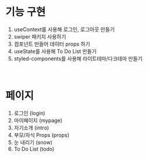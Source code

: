 # 기능 구현
1. useContext를 사용해 로그인, 로그아웃 만들기
2. swiper 패키지 사용하기
3. 컴포넌트 만들어 데이터 props 하기
4. useState를 사용해 To Do List 만들기
5. styled-components를 사용해 라이트테마/다크테마 만들기

<br>

# 페이지
1. 로그인 (login)
2. 마이페이지 (mypage)
3. 자기소개 (intro)
4. 부모/자식 Props (props)
5. 눈 내리기 (snow)
6. To Do List (todo)
